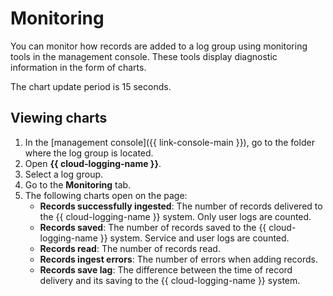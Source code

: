 # Monitoring

You can monitor how records are added to a log group using monitoring tools in the management console. These tools display diagnostic information in the form of charts.

The chart update period is 15 seconds.

## Viewing charts

1. In the [management console]({{ link-console-main }}), go to the folder where the log group is located.
1. Open **{{ cloud-logging-name }}**.
1. Select a log group.
1. Go to the **Monitoring** tab.
1. The following charts open on the page:
	* **Records successfully ingested**: The number of records delivered to the {{ cloud-logging-name }} system. Only user logs are counted.
	* **Records saved**: The number of records saved to the {{ cloud-logging-name }} system. Service and user logs are counted.
	* **Records read**: The number of records read.
	* **Records ingest errors**: The number of errors when adding records.
	* **Records save lag**: The difference between the time of record delivery and its saving to the {{ cloud-logging-name }} system.
